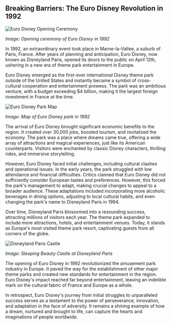 ## **Breaking Barriers: The Euro Disney Revolution in 1992**

![Euro Disney Opening Ceremony](/img/1697303408493.png)

*Image: Opening ceremony of Euro Disney in 1992*

In 1992, an extraordinary event took place in Marne-la-Vallee, a suburb of Paris, France. After years of planning and anticipation, Euro Disney, now known as Disneyland Paris, opened its doors to the public on April 12th, ushering in a new era of theme park entertainment in Europe.

Euro Disney emerged as the first-ever international Disney theme park outside of the United States and instantly became a symbol of cross-cultural cooperation and entertainment prowess. The park was an ambitious venture, with a budget exceeding $4 billion, making it the largest foreign investment in France at the time.

![Euro Disney Park Map](/img/1697303425577.png)

*Image: Map of Euro Disney park in 1992*

The arrival of Euro Disney brought significant economic benefits to the region. It created over 30,000 jobs, boosted tourism, and revitalized the economy. The park was a place where dreams came true, offering a wide array of attractions and magical experiences, just like its American counterparts. Visitors were enchanted by classic Disney characters, thrilling rides, and immersive storytelling.

However, Euro Disney faced initial challenges, including cultural clashes and operational issues. In the early years, the park struggled with low attendance and financial difficulties. Critics claimed that Euro Disney did not sufficiently consider European tastes and preferences. However, this forced the park's management to adapt, making crucial changes to appeal to a broader audience. These adaptations included incorporating more alcoholic beverages in dining options, adjusting to local cultural habits, and even changing the park's name to Disneyland Paris in 1994.

Over time, Disneyland Paris blossomed into a resounding success, attracting millions of visitors each year. The theme park expanded to include more attractions, hotels, and entertainment venues. Today, it stands as Europe's most visited theme park resort, captivating guests from all corners of the globe.

![Disneyland Paris Castle](/img/1697303436520.png)

*Image: Sleeping Beauty Castle at Disneyland Paris*

The opening of Euro Disney in 1992 revolutionized the amusement park industry in Europe. It paved the way for the establishment of other major theme parks and created new standards for entertainment in the region. Euro Disney's impact reached far beyond entertainment, leaving an indelible mark on the cultural fabric of France and Europe as a whole.

In retrospect, Euro Disney's journey from initial struggles to unparalleled success serves as a testament to the power of perseverance, innovation, and adaptation in the face of adversity. It remains a shining example of how a dream, nurtured and brought to life, can capture the hearts and imaginations of people worldwide.